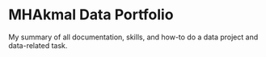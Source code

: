 # MHAkmal Data Portfolio
My summary of all documentation, skills, and how-to do a data project and data-related task.
